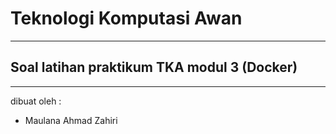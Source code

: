 # Teknologi Komputasi Awan
---
## Soal latihan praktikum TKA modul 3 (Docker)
---
dibuat oleh : 
- Maulana Ahmad Zahiri
